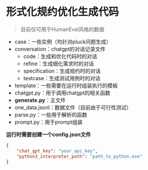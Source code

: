 # 形式化规约优化生成代码

> 目前仅可用于HumanEval风格的数据

- case：一些实例（均针对pluck问题生成）
- conversation：chatgpt的对话记录文件
    - code：生成和优化代码时的对话
    - refine：生成细化需求时的对话
    - specification：生成规约时的对话
    - testcase：生成测试用例时的对话
- template：一些需要在运行时组装执行的模板
- chatgpt.py：用于调用chatgpt的相关函数
- **generate.py**：主文件
- one_data.jsonl：数据文件（目前由于可行性测试）
- parse.py：一些用于解析的函数
- prompt.py：用于prompt组装

**运行时需要创建一个config.json文件**
```json
{
    "chat_gpt_key": "your_api_key",
    "python3_interpreter_path": "path_to_python.exe"
}
```